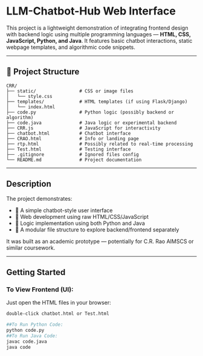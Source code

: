 # LLM-Chatbot-Hub Web Interface

This project is a lightweight demonstration of integrating frontend design with backend logic using multiple programming languages — **HTML, CSS, JavaScript, Python, and Java**. It features basic chatbot interactions, static webpage templates, and algorithmic code snippets.

---

## 📁 Project Structure

```
CRR/
├── static/                # CSS or image files
│   └── style.css
├── templates/             # HTML templates (if using Flask/Django)
│   └── index.html
├── code.py                # Python logic (possibly backend or algorithm)
├── code.java              # Java logic or experimental backend
├── CRR.js                 # JavaScript for interactivity
├── chatbot.html           # Chatbot interface
├── CRAO.html              # Info or landing page
├── rtp.html               # Possibly related to real-time processing
├── Test.html              # Testing interface
├── .gitignore             # Ignored files config
└── README.md              # Project documentation
```



---

##  Description

The project demonstrates:
- 🔹 A simple chatbot-style user interface
- 🔹 Web development using raw HTML/CSS/JavaScript
- 🔹 Logic implementation using both Python and Java
- 🔹 A modular file structure to explore backend/frontend separately

It was built as an academic prototype — potentially for C.R. Rao AIMSCS or similar coursework.

---

##  Getting Started

###  To View Frontend (UI):
Just open the HTML files in your browser:
```bash
double-click chatbot.html or Test.html

##To Run Python Code:
python code.py
##To Run Java Code:
javac code.java
java code

